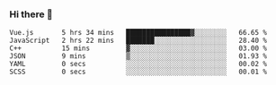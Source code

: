### Hi there 👋

<!--
**hjklink/hjklink** is a ✨ _special_ ✨ repository because its `README.md` (this file) appears on your GitHub profile.

Here are some ideas to get you started:

- 🔭 I’m currently working on ...
- 🌱 I’m currently learning ...
- 👯 I’m looking to collaborate on ...
- 🤔 I’m looking for help with ...
- 💬 Ask me about ...
- 📫 How to reach me: ...
- 😄 Pronouns: ...
- ⚡ Fun fact: ...
-->


<!--START_SECTION:waka-->

```text
Vue.js       5 hrs 34 mins   ████████████████▓░░░░░░░░   66.65 %
JavaScript   2 hrs 22 mins   ███████░░░░░░░░░░░░░░░░░░   28.40 %
C++          15 mins         ▓░░░░░░░░░░░░░░░░░░░░░░░░   03.00 %
JSON         9 mins          ▒░░░░░░░░░░░░░░░░░░░░░░░░   01.93 %
YAML         0 secs          ░░░░░░░░░░░░░░░░░░░░░░░░░   00.02 %
SCSS         0 secs          ░░░░░░░░░░░░░░░░░░░░░░░░░   00.01 %
```

<!--END_SECTION:waka-->
